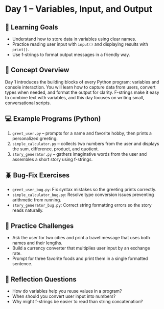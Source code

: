 # Day 1 – Variables, Input, and Output

## 🎯 Learning Goals
- Understand how to store data in variables using clear names.
- Practice reading user input with `input()` and displaying results with `print()`.
- Use f-strings to format output messages in a friendly way.

## 📘 Concept Overview
Day 1 introduces the building blocks of every Python program: variables and console interaction. You will learn how to capture data from users, convert types when needed, and format the output for clarity. F-strings make it easy to combine text with variables, and this day focuses on writing small, conversational scripts.

## 💻 Example Programs (Python)
1. `greet_user.py` – prompts for a name and favorite hobby, then prints a personalized greeting.
2. `simple_calculator.py` – collects two numbers from the user and displays the sum, difference, product, and quotient.
3. `story_generator.py` – gathers imaginative words from the user and assembles a short story using f-strings.

## 🪲 Bug-Fix Exercises
- `greet_user_bug.py`: Fix syntax mistakes so the greeting prints correctly.
- `simple_calculator_bug.py`: Resolve type conversion issues preventing arithmetic from running.
- `story_generator_bug.py`: Correct string formatting errors so the story reads naturally.

## 🧠 Practice Challenges
- Ask the user for two cities and print a travel message that uses both names and their lengths.
- Build a currency converter that multiplies user input by an exchange rate.
- Prompt for three favorite foods and print them in a single formatted sentence.

## 🧘 Reflection Questions
- How do variables help you reuse values in a program?
- When should you convert user input into numbers?
- Why might f-strings be easier to read than string concatenation?
